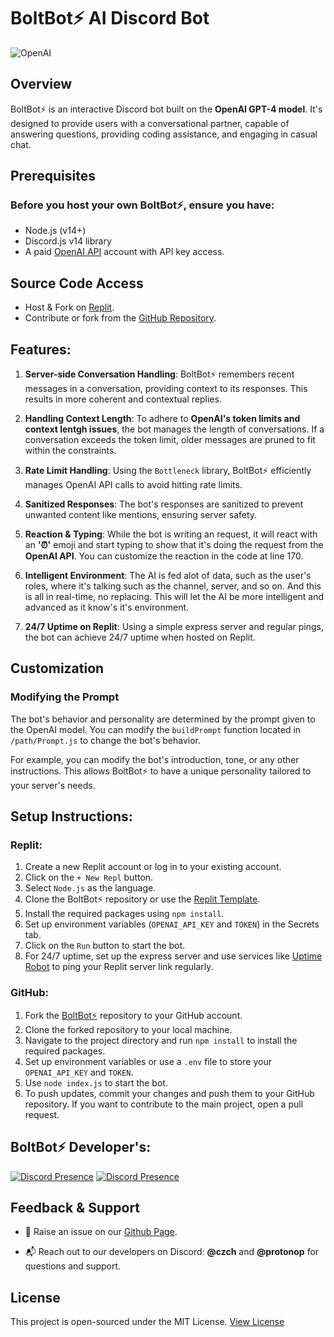 # BoltBot⚡ AI Discord Bot

![OpenAI](https://media.discordapp.net/attachments/1078333707779330138/1129517435800801300/63ef9e660270b1001984d9ce.png)

## Overview

BoltBot⚡ is an interactive Discord bot built on the **OpenAI GPT-4 model**. It's designed to provide users with a conversational partner, capable of answering questions, providing coding assistance, and engaging in casual chat.

## Prerequisites
### Before you host your own BoltBot⚡, ensure you have:

- Node.js (v14+)
- Discord.js v14 library
- A paid [OpenAI API](https://openai.com/api) account with API key access.

## Source Code Access
- Host & Fork on [Replit](https://replit.com/@bonnieee123456/BoltBot-Source-Code?s). 
- Contribute or fork from the [GitHub Repository](https://github.com/LucasDiscordCzech/BoltBot-Source-Code).

## Features:

1. **Server-side Conversation Handling**: BoltBot⚡ remembers recent messages in a conversation, providing context to its responses. This results in more coherent and contextual replies.

2. **Handling Context Length**: To adhere to **__OpenAI's token limits and context lentgh issues__**, the bot manages the length of conversations. If a conversation exceeds the token limit, older messages are pruned to fit within the constraints.

3. **Rate Limit Handling**: Using the `Bottleneck` library, BoltBot⚡ efficiently manages OpenAI API calls to avoid hitting rate limits.

4. **Sanitized Responses**: The bot's responses are sanitized to prevent unwanted content like mentions, ensuring server safety.

5. **Reaction & Typing**: While the bot is writing an request, it will react with an **'⏰'** emoji and start typing to show that it's doing the request from the **__OpenAI API__**. You can customize the reaction in the code at line 170.
  
6. **Intelligent Environment**: The AI is fed alot of data, such as the user's roles, where it's talking such as the channel, server, and so on. And this is all in real-time, no replacing. This will let the AI be more intelligent and advanced as it know's it's environment. 

7. **24/7 Uptime on Replit**: Using a simple express server and regular pings, the bot can achieve 24/7 uptime when hosted on Replit.

## Customization
### Modifying the Prompt
The bot's behavior and personality are determined by the prompt given to the OpenAI model. You can modify the `buildPrompt` function located in `/path/Prompt.js` to change the bot's behavior.

For example, you can modify the bot's introduction, tone, or any other instructions. This allows BoltBot⚡ to have a unique personality tailored to your server's needs.


## Setup Instructions:

### Replit:

1. Create a new Replit account or log in to your existing account.
2. Click on the `+ New Repl` button.
3. Select `Node.js` as the language.
4. Clone the BoltBot⚡ repository or use the [Replit Template](https://replit.com/@bonnieee123456/BoltBot-Source-Code).
5. Install the required packages using `npm install`.
6. Set up environment variables (`OPENAI_API_KEY` and `TOKEN`) in the Secrets tab.
7. Click on the `Run` button to start the bot.
8. For 24/7 uptime, set up the express server and use services like [Uptime Robot](https://uptimerobot.com/) to ping your Replit server link regularly.

### GitHub:

1. Fork the [BoltBot⚡](https://github.com/LucasDiscordCzech/BoltBot-Source-Code) repository to your GitHub account.
2. Clone the forked repository to your local machine.
3. Navigate to the project directory and run `npm install` to install the required packages.
4. Set up environment variables or use a `.env` file to store your `OPENAI_API_KEY` and `TOKEN`.
5. Use `node index.js` to start the bot.
6. To push updates, commit your changes and push them to your GitHub repository. If you want to contribute to the main project, open a pull request.

## BoltBot⚡ Developer's:
[![Discord Presence](https://lanyard.cnrad.dev/api/812267733860745227)](https://discord.com/users/812267733860745227)
[![Discord Presence](https://lanyard.cnrad.dev/api/534020187192819722)](https://discord.com/users/534020187192819722)

## Feedback & Support

- 📌 Raise an issue on our [Github Page](https://github.com/LucasDiscordCzech/BoltBot-Source-Code/issues).

-  📬 Reach out to our developers on Discord: **@czch** and **@protonop** for questions and support.

## License
This project is open-sourced under the MIT License. [View License](https://github.com/LucasDiscordCzech/BoltBot-Source-Code/blob/main/LICENSE.md)